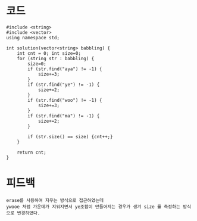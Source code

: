 # 코드

    #include <string>
    #include <vector>    
    using namespace std;

    int solution(vector<string> babbling) {
        int cnt = 0; int size=0;
        for (string str : babbling) {              
            size=0;
            if (str.find("aya") != -1) {
                size+=3;    
            }
            if (str.find("ye") != -1) {
                size+=2;
            }
            if (str.find("woo") != -1) {
                size+=3;
            }
            if (str.find("ma") != -1) {
                size+=2;
            }        
            
            if (str.size() == size) {cnt++;}
        }

        return cnt;
    }

# 피드백

    erase를 사용하여 지우는 방식으로 접근하였는데
    ywooe 처럼 가운데가 지워지면서 ye조합이 만들어지는 경우가 생겨 size 를 측정하는 방식으로 변경하였다.